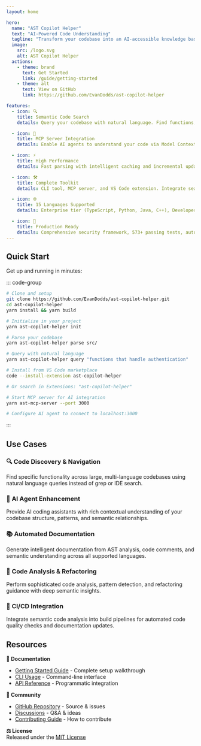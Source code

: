 ```yaml
---
layout: home

hero:
  name: "AST Copilot Helper"
  text: "AI-Powered Code Understanding"
  tagline: "Transform your codebase into an AI-accessible knowledge base with semantic parsing, natural language queries, and MCP integration"
  image:
    src: /logo.svg
    alt: AST Copilot Helper
  actions:
    - theme: brand
      text: Get Started
      link: /guide/getting-started
    - theme: alt
      text: View on GitHub
      link: https://github.com/EvanDodds/ast-copilot-helper

features:
  - icon: 🔍
    title: Semantic Code Search
    details: Query your codebase with natural language. Find functions, patterns, and logic using AI-powered semantic understanding across 15 programming languages.

  - icon: 🤖
    title: MCP Server Integration
    details: Enable AI agents to understand your code via Model Context Protocol. Provides structured access to AST data and semantic queries.

  - icon: ⚡
    title: High Performance
    details: Fast parsing with intelligent caching and incremental updates. Process large codebases efficiently with multi-language support.

  - icon: 🛠️
    title: Complete Toolkit
    details: CLI tool, MCP server, and VS Code extension. Integrate seamlessly into your existing development workflow.

  - icon: 🌐
    title: 15 Languages Supported
    details: Enterprise tier (TypeScript, Python, Java, C++), Developer tier (Go, Rust, PHP, Ruby), and Specialized languages (Kotlin, Scala, Dart).

  - icon: 🚀
    title: Production Ready
    details: Comprehensive security framework, 573+ passing tests, automated CI/CD pipeline, and enterprise-grade reliability.
---
```


## Quick Start

Get up and running in minutes:

::: code-group

```bash [Development Setup]
# Clone and setup
git clone https://github.com/EvanDodds/ast-copilot-helper.git
cd ast-copilot-helper
yarn install && yarn build

# Initialize in your project
yarn ast-copilot-helper init

# Parse your codebase
yarn ast-copilot-helper parse src/

# Query with natural language
yarn ast-copilot-helper query "functions that handle authentication"
```

```bash [VS Code Extension]
# Install from VS Code marketplace
code --install-extension ast-copilot-helper

# Or search in Extensions: "ast-copilot-helper"
```

```bash [MCP Server]
# Start MCP server for AI integration
yarn ast-mcp-server --port 3000

# Configure AI agent to connect to localhost:3000
```

:::

## Use Cases

### 🔍 **Code Discovery & Navigation**

Find specific functionality across large, multi-language codebases using natural language queries instead of grep or IDE search.

### 🤖 **AI Agent Enhancement**

Provide AI coding assistants with rich contextual understanding of your codebase structure, patterns, and semantic relationships.

### 📚 **Automated Documentation**

Generate intelligent documentation from AST analysis, code comments, and semantic understanding across all supported languages.

### 🧪 **Code Analysis & Refactoring**

Perform sophisticated code analysis, pattern detection, and refactoring guidance with deep semantic insights.

### 🔗 **CI/CD Integration**

Integrate semantic code analysis into build pipelines for automated code quality checks and documentation updates.

## Resources

**📖 Documentation**

- [Getting Started Guide](/guide/getting-started) - Complete setup walkthrough
- [CLI Usage](/guide/cli-usage) - Command-line interface
- [API Reference](/api/) - Programmatic integration

**🤝 Community**

- [GitHub Repository](https://github.com/EvanDodds/ast-copilot-helper) - Source & issues
- [Discussions](https://github.com/EvanDodds/ast-copilot-helper/discussions) - Q&A & ideas
- [Contributing Guide](/development/contributing) - How to contribute

**⚖️ License**  
Released under the [MIT License](https://github.com/EvanDodds/ast-copilot-helper/blob/main/LICENSE)
